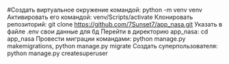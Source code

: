 #Создать виртуальное окружение командой: python -m venv venv
Активировать его командой: venv/Scripts/activate
Клонировать репозиторий: git clone https://github.com/7Sunset7/app_nasa.git
Указать в файле .env свои данные для бд
Перейти в директорию app_nasa: cd app_nasa
Провести миграции командами: python manage.py makemigrations, python manage.py migrate
Создать суперпользователя: python manage.py createsuperuser




 
 

